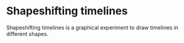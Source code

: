 # Shapeshifting timelines
Shapeshifting timelines is a graphical experiment to draw timelines in different shapes.
